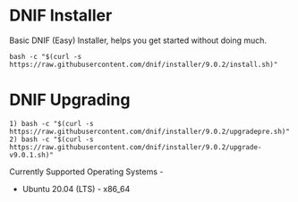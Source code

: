 # DNIF Installer
Basic DNIF (Easy) Installer, helps you get started without doing much.

`bash -c "$(curl -s https://raw.githubusercontent.com/dnif/installer/9.0.2/install.sh)"`

# DNIF Upgrading

`1) bash -c "$(curl -s https://raw.githubusercontent.com/dnif/installer/9.0.2/upgradepre.sh)"`
`2) bash -c "$(curl -s https://raw.githubusercontent.com/dnif/installer/9.0.2/upgrade-v9.0.1.sh)"`

Currently Supported Operating Systems -
- Ubuntu 20.04 (LTS) - x86_64
